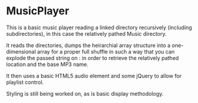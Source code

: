 MusicPlayer
===========
This is a basic music player reading a linked directory recursively (including subdirectories), 
in this case the relatively pathed Music directory.

It reads the directories, dumps the heirarchial array structure into a one-dimensional array for a proper full shuffle 
in such a way that you can explode the passed string on : in order to retrieve the relatively pathed location and the base MP3 name.

It then uses a basic HTML5 audio element and some jQuery to allow for playlist control.

Styling is still being worked on, as is basic display methodology.
